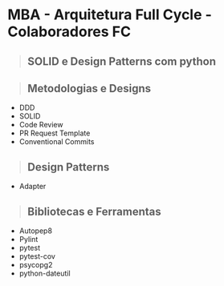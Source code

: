 # MBA - Arquitetura Full Cycle - Colaboradores FC

> ## SOLID e Design Patterns com python


> ## Metodologias e Designs

* DDD
* SOLID
* Code Review
* PR Request Template
* Conventional Commits


> ## Design Patterns
* Adapter

> ## Bibliotecas e Ferramentas

* Autopep8
* Pylint
* pytest
* pytest-cov
* psycopg2
* python-dateutil
